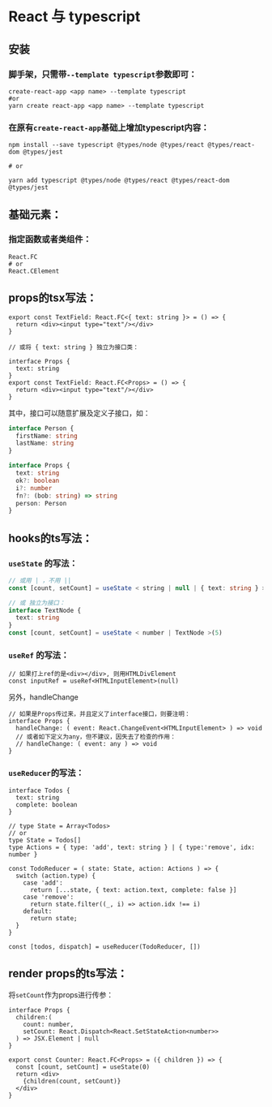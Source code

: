 # React 与 typescript

## 安装

### 脚手架，只需带`--template typescript`参数即可：

```shell
create-react-app <app name> --template typescript
#or 
yarn create react-app <app name> --template typescript
```

### 在原有`create-react-app`基础上增加typescript内容：
```shell
npm install --save typescript @types/node @types/react @types/react-dom @types/jest
 
# or
 
yarn add typescript @types/node @types/react @types/react-dom @types/jest
```
## 基础元素：  

### 指定函数或者类组件：
```tsx
React.FC
# or
React.CElement
```  

## props的tsx写法：
```tsx
export const TextField: React.FC<{ text: string }> = () => {
  return <div><input type="text"/></div>
}

// 或将 { text: string } 独立为接口类：

interface Props {
  text: string
}
export const TextField: React.FC<Props> = () => {
  return <div><input type="text"/></div>
}

```
其中，接口可以随意扩展及定义子接口，如：  

```ts
interface Person {
  firstName: string
  lastName: string
}

interface Props {
  text: string
  ok?: boolean
  i?: number
  fn?: (bob: string) => string
  person: Person
}
```


## hooks的ts写法：
### `useState` 的写法： 

```ts
// 或用 | ，不用 ||
const [count, setCount] = useState < string | null | { text: string } >({ text: 'hello' })

// 或 独立为接口：
interface TextNode {
  text: string
}
const [count, setCount] = useState < number | TextNode >(5)
```

### `useRef` 的写法：
```tsx
// 如果打上ref的是<div></div>, 则用HTMLDivElement
const inputRef = useRef<HTMLInputElement>(null)
```
另外，handleChange
```tsx
// 如果是Props传过来，并且定义了interface接口，则要注明：
interface Props {
  handleChange: ( event: React.ChangeEvent<HTMLInputElement> ) => void
  // 或者如下定义为any，但不建议，因失去了检查的作用：
  // handleChange: ( event: any ) => void
}
```

### `useReducer`的写法：
```tsx
interface Todos {
  text: string
  complete: boolean
}

// type State = Array<Todos>
// or
type State = Todos[]
type Actions = { type: 'add', text: string } | { type:'remove', idx: number }

const TodoReducer = ( state: State, action: Actions ) => {
  switch (action.type) {
    case 'add':
      return [...state, { text: action.text, complete: false }]
    case 'remove':
      return state.filter((_, i) => action.idx !== i)
    default:
      return state;
  } 
}

const [todos, dispatch] = useReducer(TodoReducer, [])
```

## render props的ts写法：  
将`setCount`作为props进行传参：
```tsx
interface Props {
  children:(
    count: number,
    setCount: React.Dispatch<React.SetStateAction<number>>
  ) => JSX.Element | null
}

export const Counter: React.FC<Props> = ({ children }) => {
  const [count, setCount] = useState(0)
  return <div>
    {children(count, setCount)}
  </div>
}
```